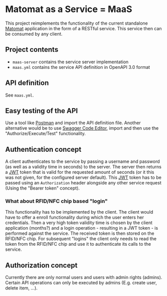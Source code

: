 # Matomat as a Service = MaaS

This project reimplements the functionality of the current standalone
[Matomat](https://github.com/k4cg/matomat) application in the form of
a RESTful service. This service then can be consumed by any client.

## Project contents
- `maas-server` contains the service server implementation
- `maas.yml` contains the service API definition in OpenAPI 3.0 format

## API definition
See `maas.yml`.

## Easy testing of the API
Use a tool like [Postman](https://www.getpostman.com/) and import the API
definition file. Another alternative would be to use [Swagger Code
Editor](https://editor.swagger.io//#/), import and then use the
"Authorize/Execute/Test" functionality.

## Authentication concept
A client authenticates to the service by passing a username and password (as
well as a validity time in seconds) to the server. The server then returns
a [JWT](https://en.wikipedia.org/wiki/JSON_Web_Token) token that is valid for
the requested amount of seconds (or it this was not given, for the configured
server default). This [JWT](https://en.wikipedia.org/wiki/JSON_Web_Token)
token has to be passed using an `Authorization` header alongside any other
service request (Using the "Bearer token" concept).

### What about RFID/NFC chip based "login"
This functionality has to be implemented by the client. The client would have
to offer a enroll functionality during which the user enters her credentials.
Then a very high token validity time is chosen by the client application
(months?) and a login operation - resulting in a JWT token - is performed
against the service. The received token is then stored on the RFID/NFC chip.
For subsequent "logins" the client only needs to read the token from the
RFID/NFC chip and use it to authenticate its calls to the service.

## Authorization concept
Currently there are only normal users and users with admin rights (admins).
Certain API operations can only be executed by admins (E.g. create user,
delete item, ...).

